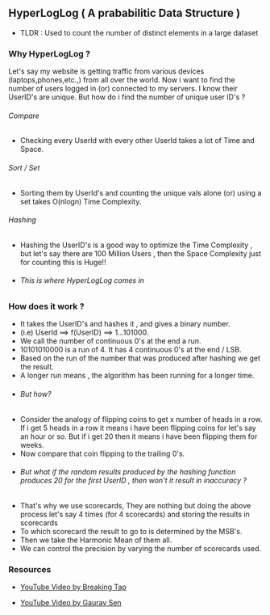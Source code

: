 ## HyperLogLog ( A prababilitic Data Structure )

- TLDR : Used to count the number of distinct elements in a large dataset

### Why HyperLogLog ?

Let's say my website is getting traffic from various devices (laptops,phones,etc.,) from all over the world. Now i want to find the number of users
logged in (or) connected to my servers. I know their UserID's are unique. But how do i find the number of unique user ID's ?

###### Compare

- Checking every UserId with every other UserId takes a lot of Time and Space.

###### Sort / Set

- Sorting them by UserId's and counting the unique vals alone (or) using a set takes O(nlogn) Time Complexity.

###### Hashing

- Hashing the UserID's is a good way to optimize the Time Complexity , but let's say there are 100 Million Users , then the Space Complexity just
  for counting this is Huge!!

* ###### _This is where HyperLogLog comes in_

### How does it work ?

- It takes the UserID's and hashes it , and gives a binary number.
- (i.e) UserId ==> f(UserID) ==> 1...101000.
- We call the number of continuous 0's at the end a run.
- 10101010000 is a run of 4. It has 4 continuous 0's at the end / LSB.
- Based on the run of the number that was produced after hashing we get the result.
- A longer run means , the algorithm has been running for a longer time.
- ###### But how?
- Consider the analogy of flipping coins to get x number of heads in a row. If i get 5 heads in a row it means i have been flipping coins for let's say
  an hour or so. But if i get 20 then it means i have been flipping them for weeks.
- Now compare that coin flipping to the trailing 0's.
- ###### But what if the random results produced by the hashing function produces 20 for the first UserID , then won't it result in inaccuracy ?

* That's why we use scorecards, They are nothing but doing the above process let's say 4 times (for 4 scorecards) and storing the results in scorecards
* To which scorecard the result to go to is determined by the MSB's.
* Then we take the Harmonic Mean of them all.
* We can control the precision by varying the number of scorecards used.

### Resources

- [YouTube Video by Breaking Tap](https://www.youtube.com/watch?v=lJYufx0bfpw)

* [YouTube Video by Gaurav Sen](https://www.youtube.com/watch?v=eV1haPUt0NU)
